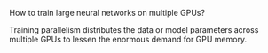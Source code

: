 How to train large neural networks on multiple GPUs?

Training parallelism distributes the data or model parameters across multiple GPUs to lessen the enormous demand for GPU memory.
